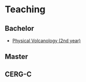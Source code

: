 # Teaching

## Bachelor

- [Physical Volcanology (2nd year)](Bachelor/2ndYear/PhysicalVolcanology/index.md)

## Master

## CERG-C